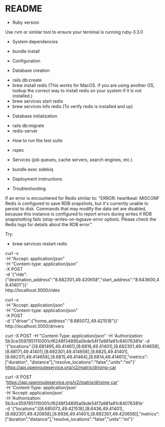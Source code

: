 # README

* Ruby version

Use rvm or similar tool to ensure your terminal is running ruby-3.3.0

* System dependencies

- bundle install

* Configuration

* Database creation

- rails db:create
- brew install redis  (This works for MacOS.  If you are using another OS, lookup the correct way to install redis on your system if it is not installed.)
- brew services start redis
- brew services info redis (To verify redis is installed and up)

* Database initialization

- rails db:migrate
- redis-server

* How to run the test suite

- rspec

* Services (job queues, cache servers, search engines, etc.)

- bundle exec sidekiq

* Deployment instructions

* Troubleshooting

If an error is encountered for Redis similar to:
"ERROR: heartbeat: MISCONF Redis is configured to save RDB snapshots, but it's currently unable to persist to disk. Commands that may modify the data set are disabled, because this instance is configured to report errors during writes if RDB snapshotting fails (stop-writes-on-bgsave-error option). Please check the Redis logs for details about the RDB error."

Try: 
- brew services restart redis

curl -v \
  -H "Accept: application/json" \
  -H "Content-type: application/json" \
  -X POST \
  -d '{"ride":{"destination_address":"8.682301,49.420658","start_address":"8.643600,49.41401"}}' \
  http://localhost:3000/rides

curl -v \
  -H "Accept: application/json" \
  -H "Content-type: application/json" \
  -X POST \
  -d '{"driver":{"home_address":"8.685072,49.421518"}}' \
  http://localhost:3000/drivers

  curl -X POST -H "Content-Type: application/json" -H 'Authorization: 5b3ce3597851110001cf6248f34895a0bde54f7a981a91c84076381e' -d '{"locations":[[8.681495,49.41461],[8.6816,49.41401],[8.682301,49.414658],[8.68171,49.41401],[8.692301,49.414658],[8.6825,49.41401],[8.682311,49.414658],[8.6815,49.41464],[8.6814,49.41461]],"metrics":["duration", "distance"],"resolve_locations":"false","units":"mi"}' https://api.openrouteservice.org/v2/matrix/driving-car

curl -X POST \
  'https://api.openrouteservice.org/v2/matrix/driving-car' \
  -H 'Content-Type: application/json' \
  -H 'Accept: application/json' \
  -H 'Authorization: 5b3ce3597851110001cf6248f34895a0bde54f7a981a91c84076381e' \
  -d '{"locations":[[8.685072,49.421518],[8.6436,49.41401],[8.682301,49.420658],[8.6936,49.41401],[8.692301,49.420658]],"metrics":["duration","distance"],"resolve_locations":"false","units":"mi"}' 
